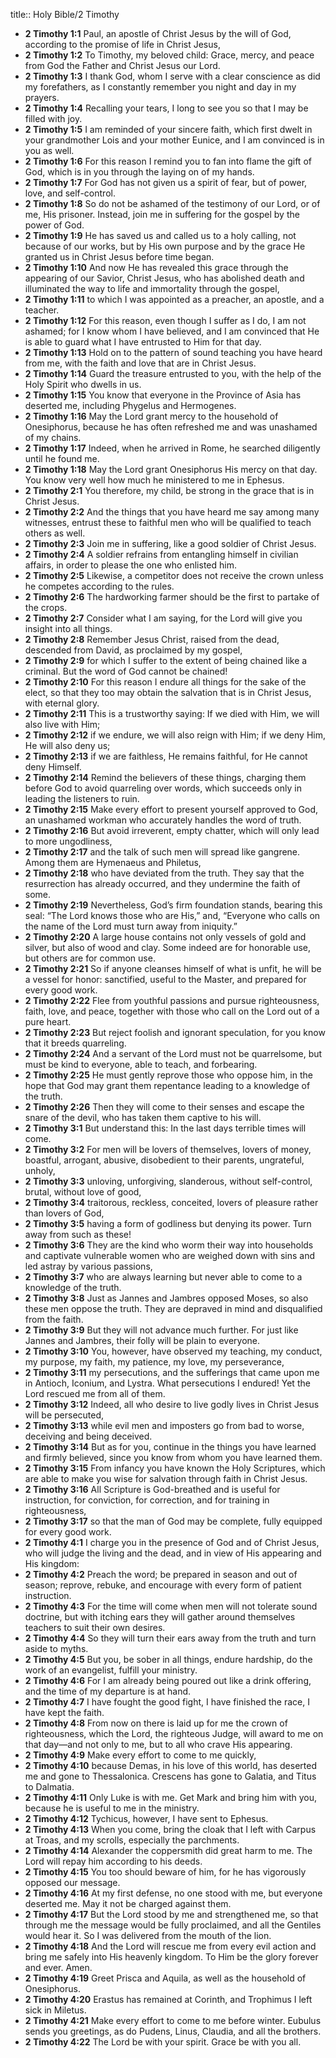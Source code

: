 title:: Holy Bible/2 Timothy

- **2 Timothy 1:1**
Paul, an apostle of Christ Jesus by the will of God, according to the promise of life in Christ Jesus,
- **2 Timothy 1:2**
To Timothy, my beloved child: Grace, mercy, and peace from God the Father and Christ Jesus our Lord.
- **2 Timothy 1:3**
I thank God, whom I serve with a clear conscience as did my forefathers, as I constantly remember you night and day in my prayers.
- **2 Timothy 1:4**
Recalling your tears, I long to see you so that I may be filled with joy.
- **2 Timothy 1:5**
I am reminded of your sincere faith, which first dwelt in your grandmother Lois and your mother Eunice, and I am convinced is in you as well.
- **2 Timothy 1:6**
For this reason I remind you to fan into flame the gift of God, which is in you through the laying on of my hands.
- **2 Timothy 1:7**
For God has not given us a spirit of fear, but of power, love, and self-control.
- **2 Timothy 1:8**
So do not be ashamed of the testimony of our Lord, or of me, His prisoner. Instead, join me in suffering for the gospel by the power of God.
- **2 Timothy 1:9**
He has saved us and called us to a holy calling, not because of our works, but by His own purpose and by the grace He granted us in Christ Jesus before time began.
- **2 Timothy 1:10**
And now He has revealed this grace through the appearing of our Savior, Christ Jesus, who has abolished death and illuminated the way to life and immortality through the gospel,
- **2 Timothy 1:11**
to which I was appointed as a preacher, an apostle, and a teacher.
- **2 Timothy 1:12**
For this reason, even though I suffer as I do, I am not ashamed; for I know whom I have believed, and I am convinced that He is able to guard what I have entrusted to Him for that day.
- **2 Timothy 1:13**
Hold on to the pattern of sound teaching you have heard from me, with the faith and love that are in Christ Jesus.
- **2 Timothy 1:14**
Guard the treasure entrusted to you, with the help of the Holy Spirit who dwells in us.
- **2 Timothy 1:15**
You know that everyone in the Province of Asia has deserted me, including Phygelus and Hermogenes.
- **2 Timothy 1:16**
May the Lord grant mercy to the household of Onesiphorus, because he has often refreshed me and was unashamed of my chains.
- **2 Timothy 1:17**
Indeed, when he arrived in Rome, he searched diligently until he found me.
- **2 Timothy 1:18**
May the Lord grant Onesiphorus His mercy on that day. You know very well how much he ministered to me in Ephesus.
- **2 Timothy 2:1**
You therefore, my child, be strong in the grace that is in Christ Jesus.
- **2 Timothy 2:2**
And the things that you have heard me say among many witnesses, entrust these to faithful men who will be qualified to teach others as well.
- **2 Timothy 2:3**
Join me in suffering, like a good soldier of Christ Jesus.
- **2 Timothy 2:4**
A soldier refrains from entangling himself in civilian affairs, in order to please the one who enlisted him.
- **2 Timothy 2:5**
Likewise, a competitor does not receive the crown unless he competes according to the rules.
- **2 Timothy 2:6**
The hardworking farmer should be the first to partake of the crops.
- **2 Timothy 2:7**
Consider what I am saying, for the Lord will give you insight into all things.
- **2 Timothy 2:8**
Remember Jesus Christ, raised from the dead, descended from David, as proclaimed by my gospel,
- **2 Timothy 2:9**
for which I suffer to the extent of being chained like a criminal. But the word of God cannot be chained!
- **2 Timothy 2:10**
For this reason I endure all things for the sake of the elect, so that they too may obtain the salvation that is in Christ Jesus, with eternal glory.
- **2 Timothy 2:11**
This is a trustworthy saying: If we died with Him, we will also live with Him;
- **2 Timothy 2:12**
if we endure, we will also reign with Him; if we deny Him, He will also deny us;
- **2 Timothy 2:13**
if we are faithless, He remains faithful, for He cannot deny Himself.
- **2 Timothy 2:14**
Remind the believers of these things, charging them before God to avoid quarreling over words, which succeeds only in leading the listeners to ruin.
- **2 Timothy 2:15**
Make every effort to present yourself approved to God, an unashamed workman who accurately handles the word of truth.
- **2 Timothy 2:16**
But avoid irreverent, empty chatter, which will only lead to more ungodliness,
- **2 Timothy 2:17**
and the talk of such men will spread like gangrene. Among them are Hymenaeus and Philetus,
- **2 Timothy 2:18**
who have deviated from the truth. They say that the resurrection has already occurred, and they undermine the faith of some.
- **2 Timothy 2:19**
Nevertheless, God’s firm foundation stands, bearing this seal: “The Lord knows those who are His,” and, “Everyone who calls on the name of the Lord must turn away from iniquity.”
- **2 Timothy 2:20**
A large house contains not only vessels of gold and silver, but also of wood and clay. Some indeed are for honorable use, but others are for common use.
- **2 Timothy 2:21**
So if anyone cleanses himself of what is unfit, he will be a vessel for honor: sanctified, useful to the Master, and prepared for every good work.
- **2 Timothy 2:22**
Flee from youthful passions and pursue righteousness, faith, love, and peace, together with those who call on the Lord out of a pure heart.
- **2 Timothy 2:23**
But reject foolish and ignorant speculation, for you know that it breeds quarreling.
- **2 Timothy 2:24**
And a servant of the Lord must not be quarrelsome, but must be kind to everyone, able to teach, and forbearing.
- **2 Timothy 2:25**
He must gently reprove those who oppose him, in the hope that God may grant them repentance leading to a knowledge of the truth.
- **2 Timothy 2:26**
Then they will come to their senses and escape the snare of the devil, who has taken them captive to his will.
- **2 Timothy 3:1**
But understand this: In the last days terrible times will come.
- **2 Timothy 3:2**
For men will be lovers of themselves, lovers of money, boastful, arrogant, abusive, disobedient to their parents, ungrateful, unholy,
- **2 Timothy 3:3**
unloving, unforgiving, slanderous, without self-control, brutal, without love of good,
- **2 Timothy 3:4**
traitorous, reckless, conceited, lovers of pleasure rather than lovers of God,
- **2 Timothy 3:5**
having a form of godliness but denying its power. Turn away from such as these!
- **2 Timothy 3:6**
They are the kind who worm their way into households and captivate vulnerable women who are weighed down with sins and led astray by various passions,
- **2 Timothy 3:7**
who are always learning but never able to come to a knowledge of the truth.
- **2 Timothy 3:8**
Just as Jannes and Jambres opposed Moses, so also these men oppose the truth. They are depraved in mind and disqualified from the faith.
- **2 Timothy 3:9**
But they will not advance much further. For just like Jannes and Jambres, their folly will be plain to everyone.
- **2 Timothy 3:10**
You, however, have observed my teaching, my conduct, my purpose, my faith, my patience, my love, my perseverance,
- **2 Timothy 3:11**
my persecutions, and the sufferings that came upon me in Antioch, Iconium, and Lystra. What persecutions I endured! Yet the Lord rescued me from all of them.
- **2 Timothy 3:12**
Indeed, all who desire to live godly lives in Christ Jesus will be persecuted,
- **2 Timothy 3:13**
while evil men and imposters go from bad to worse, deceiving and being deceived.
- **2 Timothy 3:14**
But as for you, continue in the things you have learned and firmly believed, since you know from whom you have learned them.
- **2 Timothy 3:15**
From infancy you have known the Holy Scriptures, which are able to make you wise for salvation through faith in Christ Jesus.
- **2 Timothy 3:16**
All Scripture is God-breathed and is useful for instruction, for conviction, for correction, and for training in righteousness,
- **2 Timothy 3:17**
so that the man of God may be complete, fully equipped for every good work.
- **2 Timothy 4:1**
I charge you in the presence of God and of Christ Jesus, who will judge the living and the dead, and in view of His appearing and His kingdom:
- **2 Timothy 4:2**
Preach the word; be prepared in season and out of season; reprove, rebuke, and encourage with every form of patient instruction.
- **2 Timothy 4:3**
For the time will come when men will not tolerate sound doctrine, but with itching ears they will gather around themselves teachers to suit their own desires.
- **2 Timothy 4:4**
So they will turn their ears away from the truth and turn aside to myths.
- **2 Timothy 4:5**
But you, be sober in all things, endure hardship, do the work of an evangelist, fulfill your ministry.
- **2 Timothy 4:6**
For I am already being poured out like a drink offering, and the time of my departure is at hand.
- **2 Timothy 4:7**
I have fought the good fight, I have finished the race, I have kept the faith.
- **2 Timothy 4:8**
From now on there is laid up for me the crown of righteousness, which the Lord, the righteous Judge, will award to me on that day—and not only to me, but to all who crave His appearing.
- **2 Timothy 4:9**
Make every effort to come to me quickly,
- **2 Timothy 4:10**
because Demas, in his love of this world, has deserted me and gone to Thessalonica. Crescens has gone to Galatia, and Titus to Dalmatia.
- **2 Timothy 4:11**
Only Luke is with me. Get Mark and bring him with you, because he is useful to me in the ministry.
- **2 Timothy 4:12**
Tychicus, however, I have sent to Ephesus.
- **2 Timothy 4:13**
When you come, bring the cloak that I left with Carpus at Troas, and my scrolls, especially the parchments.
- **2 Timothy 4:14**
Alexander the coppersmith did great harm to me. The Lord will repay him according to his deeds.
- **2 Timothy 4:15**
You too should beware of him, for he has vigorously opposed our message.
- **2 Timothy 4:16**
At my first defense, no one stood with me, but everyone deserted me. May it not be charged against them.
- **2 Timothy 4:17**
But the Lord stood by me and strengthened me, so that through me the message would be fully proclaimed, and all the Gentiles would hear it. So I was delivered from the mouth of the lion.
- **2 Timothy 4:18**
And the Lord will rescue me from every evil action and bring me safely into His heavenly kingdom. To Him be the glory forever and ever. Amen.
- **2 Timothy 4:19**
Greet Prisca and Aquila, as well as the household of Onesiphorus.
- **2 Timothy 4:20**
Erastus has remained at Corinth, and Trophimus I left sick in Miletus.
- **2 Timothy 4:21**
Make every effort to come to me before winter. Eubulus sends you greetings, as do Pudens, Linus, Claudia, and all the brothers.
- **2 Timothy 4:22**
The Lord be with your spirit. Grace be with you all.
